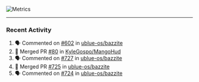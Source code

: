 ![Metrics](https://metrics.lecoq.io/KyleGospo?template=classic&base=header%2C%20activity%2C%20community%2C%20repositories%2C%20metadata&base.indepth=false&base.hireable=false&base.skip=false&config.timezone=America%2FLos_Angeles)

---
### Recent Activity
<!--START_SECTION:activity-->
1. 🗣 Commented on [#602](https://github.com/ublue-os/bazzite/issues/602#issuecomment-1920174719) in [ublue-os/bazzite](https://github.com/ublue-os/bazzite)
2. 🎉 Merged PR [#80](https://github.com/KyleGospo/MangoHud/pull/80) in [KyleGospo/MangoHud](https://github.com/KyleGospo/MangoHud)
3. 🗣 Commented on [#727](https://github.com/ublue-os/bazzite/issues/727#issuecomment-1919990071) in [ublue-os/bazzite](https://github.com/ublue-os/bazzite)
4. 🎉 Merged PR [#725](https://github.com/ublue-os/bazzite/pull/725) in [ublue-os/bazzite](https://github.com/ublue-os/bazzite)
5. 🗣 Commented on [#724](https://github.com/ublue-os/bazzite/issues/724#issuecomment-1918486578) in [ublue-os/bazzite](https://github.com/ublue-os/bazzite)
<!--END_SECTION:activity-->
